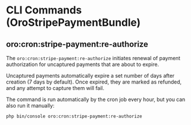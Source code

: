 <a id="bundle-docs-extensions-stripe-payment-bundle-commands"></a>

# CLI Commands (OroStripePaymentBundle)

## oro:cron:stripe-payment:re-authorize

The `oro:cron:stripe-payment:re-authorize` initiates renewal of payment authorization for uncaptured payments that are about to expire.

Uncaptured payments automatically expire a set number of days after creation (7 days by default).
Once expired, they are marked as refunded, and any attempt to capture them will fail.

The command is run automatically by the cron job every hour, but you can also run it manually:

```none
php bin/console oro:cron:stripe-payment:re-authorize
```

<!-- Frontend -->
